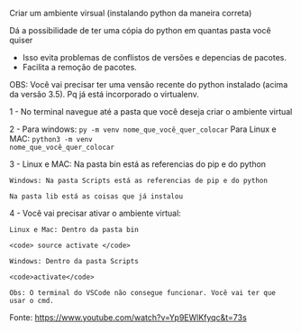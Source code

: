 Criar um ambiente virsual (instalando python da maneira correta)

Dá a possibilidade de ter uma cópia do python em quantas pasta você quiser

- Isso evita problemas de conflistos de versões e depencias de pacotes.
- Facilita a remoção de pacotes.


OBS: Você vai precisar ter uma vensão recente do python instalado (acima da versão 3.5). Pq já está incorporado o virtualenv.

1 - No terminal navegue até a pasta que você deseja criar o ambiente virtual

2 - 
    Para windows:
    <code>py -m venv nome_que_você_quer_colocar</code>
    Para Linux e MAC:
    <code>python3 -m venv nome_que_você_quer_colocar</code>

3 - 
    Linux e MAC: Na pasta bin está as referencias do pip e do python

    Windows: Na pasta Scripts está as referencias de pip e do python

    Na pasta lib está as coisas que já instalou

4 - Você vai precisar ativar o ambiente virtual:

    Linux e Mac: Dentro da pasta bin 

    <code> source activate </code>

    Windows: Dentro da pasta Scripts

    <code>activate</code>

    Obs: O terminal do VSCode não consegue funcionar. Você vai ter que usar o cmd. 


Fonte: https://www.youtube.com/watch?v=Yp9EWlKfyqc&t=73s